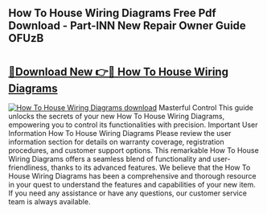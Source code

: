 ## How To House Wiring Diagrams Free Pdf Download - Part-lNN New Repair Owner Guide OFUzB

# <h2><a href="http://dfr85d.blite.top/?on=How+To+House+Wiring+Diagrams">🔗Download New 👉🔴 How To House Wiring Diagrams</a></h2>

[![How To House Wiring Diagrams download](https://i.imgur.com/lujVjoI.png)](http://dfr85d.blite.top/?on=How+To+House+Wiring+Diagrams)
Masterful Control This guide unlocks the secrets of your new How To House Wiring Diagrams, empowering you to control its functionalities with precision. Important User Information How To House Wiring Diagrams Please review the user information section for details on warranty coverage, registration procedures, and customer support options. This remarkable How To House Wiring Diagrams offers a seamless blend of functionality and user-friendliness, thanks to its advanced features. We believe that the How To House Wiring Diagrams has been a comprehensive and thorough resource in your quest to understand the features and capabilities of your new item. If you need any assistance or have any questions, our customer service team is always available.
